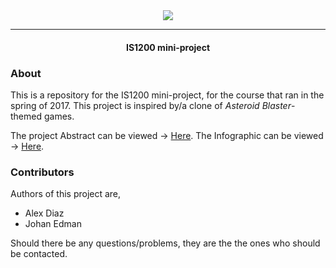 <div align="center"><img src="https://edmanjohan.github.io/UnoShooter/export/UnoShooter-Title@4x.png">
<hr>
  <h4> IS1200 mini-project </h4>
</div>  


### About
This is a repository for the IS1200 mini-project, for the course that ran in the spring of 2017.
This project is inspired by/a clone of *Asteroid Blaster*-themed games.

The project Abstract can be viewed -> [Here](https://1drv.ms/w/s!AjLSPhbgWJ4G3Cp2gomkDkLhwmHV).
The Infographic can be viewed -> [Here](https://edmanjohan.github.io/UnoShooter/export/UnoShooter-InfoGraphic.pdf).


### Contributors
Authors of this project are,
- Alex Diaz
- Johan Edman

Should there be any questions/problems, they are the the ones who should be contacted.
